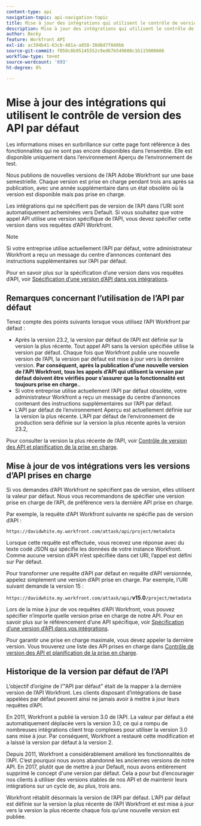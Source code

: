 ```yaml
---
content-type: api
navigation-topic: api-navigation-topic
title: Mise à jour des intégrations qui utilisent le contrôle de version des API par défaut
description: Mise à jour des intégrations qui utilisent le contrôle de version des API par défaut
author: Becky
feature: Workfront API
exl-id: ac394b41-63cb-481a-a858-30d8d7f840bb
source-git-commit: f050c8b95145552c9ed67b549608c16115000606
workflow-type: tm+mt
source-wordcount: '693'
ht-degree: 0%

---
```


# Mise à jour des intégrations qui utilisent le contrôle de version des API par défaut

<!-- This article is going to need a complete revamp or to be removed-->

<span class="preview">Les informations mises en surbrillance sur cette page font référence à des fonctionnalités qui ne sont pas encore disponibles dans l’ensemble. Elle est disponible uniquement dans l’environnement Aperçu de l’environnement de test.</span>

Nous publions de nouvelles versions de l’API Adobe Workfront sur une base semestrielle. Chaque version est prise en charge pendant trois ans après sa publication, avec une année supplémentaire dans un état obsolète où la version est disponible mais pas prise en charge.

Les intégrations qui ne spécifient pas de version de l’API dans l’URI sont automatiquement acheminées vers Default. Si vous souhaitez que votre appel API utilise une version spécifique de l’API, vous devez spécifier cette version dans vos requêtes d’API Workfront.

>[!NOTE]
>
>Si votre entreprise utilise actuellement l’API par défaut, votre administrateur Workfront a reçu un message du centre d’annonces contenant des instructions supplémentaires sur l’API par défaut.


<!--
Integrations that do not specify a version of the API in the URI are automatically routed to Default, which has been deprecated. In order for your Workfront integrations to be valid, you must specify a supported API version in your Workfront API requests.
-->

Pour en savoir plus sur la spécification d’une version dans vos requêtes d’API, voir [Spécification d’une version d’API dans vos intégrations](../../wf-api/api/specify-api-version-integrations.md).

## Remarques concernant l’utilisation de l’API par défaut

Tenez compte des points suivants lorsque vous utilisez l’API Workfront par défaut :

* Après la version 23.2, la version par défaut de l’API est définie sur la version la plus récente. Tout appel API sans la version spécifiée utilise la version par défaut. Chaque fois que Workfront publie une nouvelle version de l’API, la version par défaut est mise à jour vers la dernière version. **Par conséquent, après la publication d’une nouvelle version de l’API Workfront, tous les appels d’API qui utilisent la version par défaut doivent être vérifiés pour s’assurer que la fonctionnalité est toujours prise en charge.**.
* Si votre entreprise utilise actuellement l’API par défaut obsolète, votre administrateur Workfront a reçu un message du centre d’annonces contenant des instructions supplémentaires sur l’API par défaut.
* <span class="preview">L’API par défaut de l’environnement Aperçu est actuellement définie sur la version la plus récente. L’API par défaut de l’environnement de production sera définie sur la version la plus récente après la version 23.2,</span>

Pour consulter la version la plus récente de l’API, voir [Contrôle de version des API et planification de la prise en charge](../../wf-api/api/api-version-support-schedule.md).

<!--

## Deprecating Default

In an effort to improve the Workfront API, we are in the process of removing older API versions that have exceeded our support window of three years. One of these versions is Version 2, to which Default is mapped. This version was released in 2010, and much of the logic supported in the Attask/Workfront application at that time either no longer exists or has substantially changed.

We deprecated Default in July 2017, and we will no longer designate a specific version of the API to be the default version. Instead, all Workfront API requests must specify a specific API version.

>[!IMPORTANT]
>
> By July 1, 2018 all of your Workfront integrations that use Default must be updated to call a specific supported API version. After that date, all of your Workfront API requests used by integrations that do not specify a version will fail.

To learn about the Workfront deprecation cadence, see [API versioning and support schedule](../../wf-api/api/api-version-support-schedule.md).

-->

## Mise à jour de vos intégrations vers les versions d’API prises en charge

Si vos demandes d’API Workfront ne spécifient pas de version, elles utilisent la valeur par défaut. Nous vous recommandons de spécifier une version prise en charge de l’API, de préférence vers la dernière API prise en charge.

Par exemple, la requête d’API Workfront suivante ne spécifie pas de version d’API :

`https://davidwhite.my.workfront.com/attask/api/project/metadata`

Lorsque cette requête est effectuée, vous recevez une réponse avec du texte codé JSON qui spécifie les données de votre instance Workfront. Comme aucune version d’API n’est spécifiée dans cet URI, l’appel est défini sur Par défaut.

Pour transformer une requête d’API par défaut en requête d’API versionnée, appelez simplement une version d’API prise en charge. Par exemple, l’URI suivant demande la version 15 :

`https://davidwhite.my.workfront.com/attask/api/`**v15.0**`/project/metadata`

Lors de la mise à jour de vos requêtes d’API Workfront, vous pouvez spécifier n’importe quelle version prise en charge de notre API. Pour en savoir plus sur le référencement d’une API spécifique, voir [Spécification d’une version d’API dans vos intégrations](../../wf-api/api/specify-api-version-integrations.md).

Pour garantir une prise en charge maximale, vous devez appeler la dernière version. Vous trouverez une liste des API prises en charge dans [Contrôle de version des API et planification de la prise en charge](../../wf-api/api/api-version-support-schedule.md).

## Historique de la version par défaut de l’API

L’objectif d’origine de l’&quot;API par défaut&quot; était de la mapper à la dernière version de l’API Workfront. Les clients disposant d’intégrations de base appelées par défaut peuvent ainsi ne jamais avoir à mettre à jour leurs requêtes d’API.

En 2011, Workfront a publié la version 3.0 de l’API. La valeur par défaut a été automatiquement déplacée vers la version 3.0, ce qui a rompu de nombreuses intégrations client trop complexes pour utiliser la version 3.0 sans mise à jour. Par conséquent, Workfront a restauré cette modification et a laissé la version par défaut à la version 2.

Depuis 2011, Workfront a considérablement amélioré les fonctionnalités de l’API. C’est pourquoi nous avons abandonné les anciennes versions de notre API. En 2017, plutôt que de mettre à jour Default, nous avons entièrement supprimé le concept d&#39;une version par défaut. Cela a pour but d’encourager nos clients à utiliser des versions stables de nos API et de maintenir leurs intégrations sur un cycle de, au plus, trois ans.

Workfront rétablit désormais la version de l’API par défaut. L’API par défaut est définie sur la version la plus récente de l’API Workfront et est mise à jour vers la version la plus récente chaque fois qu’une nouvelle version est publiée.

